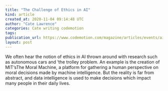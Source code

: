 ```yaml
---
title: "The Challenge of Ethics in AI"
kind: article
created_at: 2020-11-04 09:14:48 UTC
author: "Cate Lawrence"
categories: Cate writing codemotion
tags: 
publication_url: https://www.codemotion.com/magazine/articles/events/ai-ethics/
layout: post
---
```

We often hear the notion of ethics in AI thrown around with research such as autonomous cars and ‘the trolley problem. An example is the creation of MIT‘sThe Moral Machine, a platform for gathering a human perspective on moral decisions made by machine intelligence. But the reality is far from abstract, and data intelligence is used to make decisions which impact many people in their daily lives.

